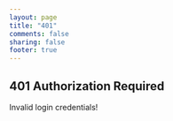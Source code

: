 ```yaml
---
layout: page
title: "401"
comments: false
sharing: false
footer: true
---
```

## 401 Authorization Required

Invalid login credentials!